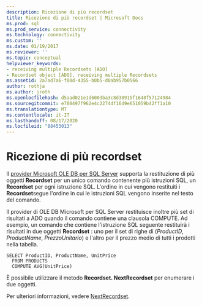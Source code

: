 ```yaml
---
description: Ricezione di più recordset
title: Ricezione di più recordset | Microsoft Docs
ms.prod: sql
ms.prod_service: connectivity
ms.technology: connectivity
ms.custom: ''
ms.date: 01/19/2017
ms.reviewer: ''
ms.topic: conceptual
helpviewer_keywords:
- receiving multiple Recordsets [ADO]
- Recordset object [ADO], receiving multiple Recordsets
ms.assetid: 2a7ad7a6-f00d-4355-b0b5-d0ab957b0566
author: rothja
ms.author: jroth
ms.openlocfilehash: d5aad021e1d6003ba3c8d30915f1648f57124984
ms.sourcegitcommit: e700497f962e4c2274df16d9e651059b42ff1a10
ms.translationtype: MT
ms.contentlocale: it-IT
ms.lasthandoff: 08/17/2020
ms.locfileid: "88453013"
---
```

# <a name="receiving-multiple-recordsets"></a>Ricezione di più recordset
Il [provider Microsoft OLE DB per SQL Server](../../../ado/guide/appendixes/microsoft-ole-db-provider-for-sql-server.md) supporta la restituzione di più oggetti **Recordset** per un unico comando contenente più istruzioni SQL, un **Recordset** per ogni istruzione SQL. L'ordine in cui vengono restituiti i **Recordset**segue l'ordine in cui le istruzioni SQL vengono inserite nel testo del comando.  
  
 Il provider di OLE DB Microsoft per SQL Server restituisce inoltre più set di risultati a ADO quando il comando contiene una clausola COMPUTE. Ad esempio, un comando che contiene l'istruzione SQL seguente restituirà i risultati in due oggetti **Recordset** : uno per il set di righe di (*ProductID*, *ProductName*, *PrezzoUnitario*) e l'altro per il prezzo medio di tutti i prodotti nella tabella.  
  
```  
SELECT ProductID, ProductName, UnitPrice   
  FROM PRODUCTS   
  COMPUTE AVG(UnitPrice)  
```  
  
 È possibile utilizzare il metodo **Recordset. NextRecordset** per enumerare i due oggetti.  
  
 Per ulteriori informazioni, vedere [NextRecordset](../../../ado/reference/ado-api/nextrecordset-method-ado.md).
